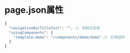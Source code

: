 # page.json属性

```js
{
  "navigationBarTitleText": "", // 导航栏名称
  "usingComponents": {
    "template-demo": "/components/demo/demo" // 引用组件
  }
}
```